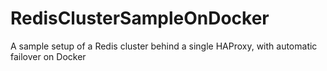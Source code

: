 # RedisClusterSampleOnDocker
A sample setup of a Redis cluster behind a single HAProxy, with automatic failover on Docker
